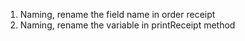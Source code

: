 1. Naming, rename the field name in order receipt
2. Naming, rename the variable in printReceipt method